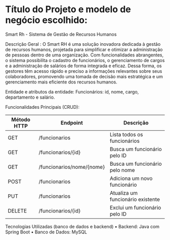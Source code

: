 # Título do Projeto e modelo de negócio escolhido:
Smart Rh  - Sistema de Gestão de Recursos Humanos

Descrição Geral : 
O Smart RH é uma solução inovadora dedicada à gestão de recursos humanos, projetada para simplificar e otimizar a administração de pessoas dentro de uma organização. Com funcionalidades abrangentes, o sistema possibilita o cadastro de funcionários, o gerenciamento de cargos e a administração de salários de forma integrada e eficaz. Dessa forma, os gestores têm acesso rápido e preciso a informações relevantes sobre seus colaboradores, promovendo uma tomada de decisão mais estratégica e um gerenciamento mais eficiente dos recursos humanos.

Entidade e atributos da entidade:
Funcionários: id, nome, cargo, departamento e salário.

Funcionalidades Principais (CRUD):


| Método HTTP	  | Endpoint	 | 	Descrição |
| ------------- | ------------- | ------------- |
|GET  | /funcionarios | Lista todos os funcionários |
| GET  |/funcionarios/{id}  | Busca um funcionário pelo ID|
| GET  | /funcionarios/nome/{nome}  | Busca um funcionário pelo nome |
| POST  | /funcionarios	 | Adiciona um novo funcionário |
| PUT  | /funcionarios	 | Atualiza um funcionário existente |
| DELETE  | /funcionarios/{id}	  | Exclui um funcionário pelo ID |




Tecnologias Utilizadas (banco de dados e backend)
•	Backend: Java com Spring Boot
•	Banco de Dados: MySQL 


